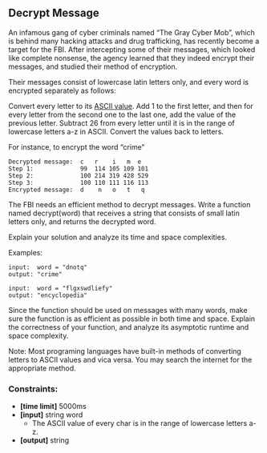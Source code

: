 ## Decrypt Message


An infamous gang of cyber criminals named “The Gray Cyber Mob”, which is behind many hacking attacks and drug trafficking, has recently become a target for the FBI. After intercepting some of their messages, which looked like complete nonsense, the agency learned that they indeed encrypt their messages, and studied their method of encryption.

Their messages consist of lowercase latin letters only, and every word is encrypted separately as follows:

Convert every letter to its [ASCII value](http://asciitable.com/). Add 1 to the first letter, and then for every letter from the second one to the last one, add the value of the previous letter. Subtract 26 from every letter until it is in the range of lowercase letters a-z in ASCII. Convert the values back to letters.

For instance, to encrypt the word “crime”

```
Decrypted message:	c   r    i   m  e
Step 1:	            99 	114	105	109	101
Step 2:	            100	214	319	428	529
Step 3:	            100	110	111	116	113
Encrypted message:	d    n   o   t   q
```  
The FBI needs an efficient method to decrypt messages. Write a function named decrypt(word) that receives a string that consists of small latin letters only, and returns the decrypted word.

Explain your solution and analyze its time and space complexities.

Examples:
```
input:  word = "dnotq"
output: "crime"

input:  word = "flgxswdliefy"
output: "encyclopedia"
```
Since the function should be used on messages with many words, make sure the function is as efficient as possible in both time and space. Explain the correctness of your function, and analyze its asymptotic runtime and space complexity.

Note: Most programing languages have built-in methods of converting letters to ASCII values and vica versa. You may search the internet for the appropriate method.

### Constraints:

- **[time limit]** 5000ms  
- **[input]** string word
  - The ASCII value of every char is in the range of lowercase letters a-z.  
- **[output]** string